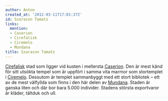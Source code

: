 ```yaml
---
author: Anton
created_at: '2012-03-11T17:01:37Z'
id: Szaracon Tamatz
links:
  mention:
  - Caserion
  - Cirefalisk
  - Ciremelo
  - Mundana
title: Szaracon Tamatz
---
```


[Cirefalisk] stad som ligger vid kusten i mellersta [Caserion]. Den är mest känd för sitt utsökta
tempel som är uppfört i samma vita marmor som stortemplet i [Ciremelo]. Dessutom är templet
sammanbyggt med ett stort bibliotek – ett av de mest välfyllda som finns i den här delen av
[Mundana]. Staden är ganska liten och där bor bara 5.000 individer. Stadens största exportvaror är
kläder, tältduk och ull.

  [Cirefalisk]: Cirefalisk
  [Caserion]: Caserion
  [Ciremelo]: Ciremelo
  [Mundana]: Mundana
